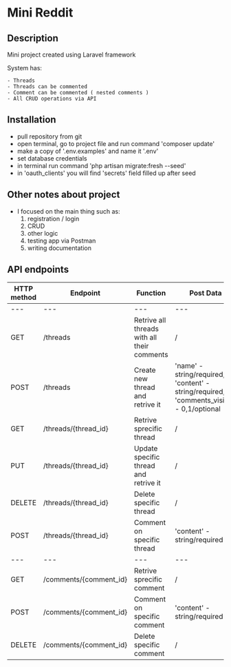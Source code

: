 # Mini Reddit

## Description

Mini project created using Laravel framework

System has:

    - Threads
    - Threads can be commented
    - Comment can be commented ( nested comments )
    - All CRUD operations via API

## Installation

- pull repository from git
- open terminal, go to project file and run command 'composer update'
- make a copy of '.env.examples' and name it '.env'
- set database credentials
- in terminal run command 'php artisan migrate:fresh --seed'
- in 'oauth_clients' you will find 'secrets' field filled up after seed

## Other notes about project

- I focused on the main thing such as:
    1) registration / login
    2) CRUD
    3) other logic
    4) testing app via Postman
    5) writing documentation

## API endpoints

| HTTP method | Endpoint | Function | Post Data |
| --- | --- | --- | --- |
| --- | --- | --- | --- |
| GET | /threads | Retrive all threads with all their comments | / |
| POST | /threads | Create new thread and retrive it | 'name' - string/required, 'content' - string/required, 'comments_visible' - 0,1/optional |
| GET | /threads/{thread_id} | Retrive sprecific thread | / |
| PUT | /threads/{thread_id} | Update specific thread and retrive it | / |
| DELETE | /threads/{thread_id} | Delete specific thread | / |
| POST | /threads/{thread_id} | Comment on specific thread | 'content' - string/required |
| --- | --- | --- | --- |
| GET | /comments/{comment_id} | Retrive sprecific comment | / |
| POST | /comments/{comment_id} | Comment on specific comment | 'content' - string/required |
| DELETE | /comments/{comment_id} | Delete specific comment | / |
